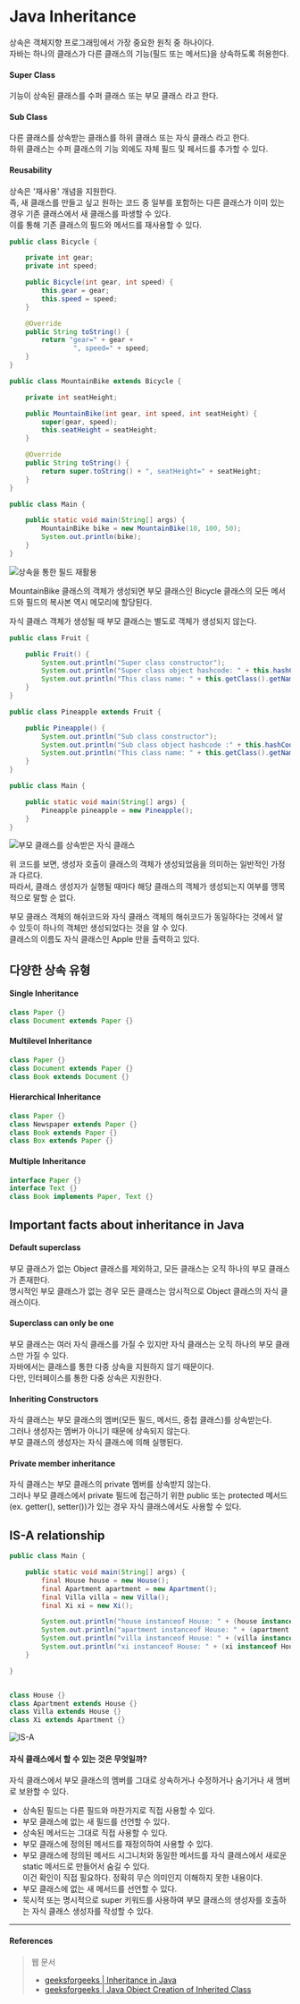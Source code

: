 # Java Inheritance

상속은 객체지향 프로그래밍에서 가장 중요한 원칙 중 하나이다.  
자바는 하나의 클래스가 다른 클래스의 기능(필드 또는 메서드)을 상속하도록 허용한다.  

#### Super Class

기능이 상속된 클래스를 수퍼 클래스 또는 부모 클래스 라고 한다.  

#### Sub Class

다른 클래스를 상속받는 클래스를 하위 클래스 또는 자식 클래스 라고 한다.  
하위 클래스는 수퍼 클래스의 기능 외에도 자체 필드 및 페서드를 추가할 수 있다.  

#### Reusability

상속은 '재사용' 개념을 지원한다.  
즉, 새 클래스를 만들고 싶고 원하는 코드 중 일부를 포함하는 다른 클래스가 이미 있는 경우 기존 클래스에서 새 클래스를 파생할 수 있다.  
이를 통해 기존 클래스의 필드와 메서드를 재사용할 수 있다.

```java
public class Bicycle {

    private int gear;
    private int speed;

    public Bicycle(int gear, int speed) {
        this.gear = gear;
        this.speed = speed;
    }

    @Override
    public String toString() {
        return "gear=" + gear +
                ", speed=" + speed;
    }
}

public class MountainBike extends Bicycle {

    private int seatHeight;

    public MountainBike(int gear, int speed, int seatHeight) {
        super(gear, speed);
        this.seatHeight = seatHeight;
    }

    @Override
    public String toString() {
        return super.toString() + ", seatHeight=" + seatHeight;
    }
}

public class Main {

    public static void main(String[] args) {
        MountainBike bike = new MountainBike(10, 100, 50);
        System.out.println(bike);
    }
}
```

![상속을 통한 필드 재활용](images/IMG_inheritance_01.png)

MountainBike 클래스의 객체가 생성되면 부모 클래스인 Bicycle 클래스의 모든 메서드와 필드의 복사본 역시 메모리에 할당된다.  

자식 클래스 객체가 생성될 때 부모 클래스는 별도로 객체가 생성되지 않는다.

```java
public class Fruit {

    public Fruit() {
        System.out.println("Super class constructor");
        System.out.println("Super class object hashcode: " + this.hashCode());
        System.out.println("This class name: " + this.getClass().getName());
    }
}

public class Pineapple extends Fruit {

    public Pineapple() {
        System.out.println("Sub class constructor");
        System.out.println("Sub class object hashcode :" + this.hashCode());
        System.out.println("This class name: " + this.getClass().getName());
    }
}

public class Main {

    public static void main(String[] args) {
        Pineapple pineapple = new Pineapple();
    }
}
```

![부모 클래스를 상속받은 자식 클래스](images/IMG_inheritance_02.png)

위 코드를 보면, 생성자 호출이 클래스의 객체가 생성되었음을 의미하는 일반적인 가정과 다르다.  
따라서, 클래스 생성자가 실행될 때마다 해당 클래스의 객체가 생성되는지 여부를 맹목적으로 말할 순 없다.  

부모 클래스 객체의 해쉬코드와 자식 클래스 객체의 해쉬코드가 동일하다는 것에서 알 수 있듯이 하나의 객체만 생성되었다는 것을 알 수 있다.  
클래스의 이름도 자식 클래스인 Apple 만을 출력하고 있다.

## 다양한 상속 유형

#### Single Inheritance

```java
class Paper {}
class Document extends Paper {}
```

#### Multilevel Inheritance

```java
class Paper {}
class Document extends Paper {}
class Book extends Document {}
```

#### Hierarchical Inheritance

```java
class Paper {}
class Newspaper extends Paper {}
class Book extends Paper {}
class Box extends Paper {}
```

#### Multiple Inheritance

```java
interface Paper {}
interface Text {}
class Book implements Paper, Text {}
```

## Important facts about inheritance in Java

#### Default superclass

부모 클래스가 없는 Object 클래스를 제외하고, 모든 클래스는 오직 하나의 부모 클래스가 존재한다.  
명시적인 부모 클래스가 없는 경우 모든 클래스는 암시적으로 Object 클래스의 자식 클래스이다.  

#### Superclass can only be one

부모 클래스는 여러 자식 클래스를 가질 수 있지만 자식 클래스는 오직 하나의 부모 클래스만 가질 수 있다.  
자바에서는 클래스를 통한 다중 상속을 지원하지 않기 때문이다.  
다만, 인터페이스를 통한 다중 상속은 지원한다.

#### Inheriting Constructors

자식 클래스는 부모 클래스의 멤버(모든 필드, 메서드, 중첩 클래스)를 상속받는다.  
그러나 생성자는 멤버가 아니기 때문에 상속되지 않는다.  
부모 클래스의 생성자는 자식 클래스에 의해 실행된다.

#### Private member inheritance

자식 클래스는 부모 클래스의 private 멤버를 상속받지 않는다.  
그러나 부모 클래스에서 private 필드에 접근하기 위한 public 또는 protected 메서드(ex. getter(), setter())가 있는 경우 자식 클래스에서도 사용할 수 있다.  

## IS-A relationship

```java
public class Main {

    public static void main(String[] args) {
        final House house = new House();
        final Apartment apartment = new Apartment();
        final Villa villa = new Villa();
        final Xi xi = new Xi();

        System.out.println("house instanceof House: " + (house instanceof House));
        System.out.println("apartment instanceof House: " + (apartment instanceof House));
        System.out.println("villa instanceof House: " + (villa instanceof House));
        System.out.println("xi instanceof House: " + (xi instanceof House));
    }

}


class House {}
class Apartment extends House {}
class Villa extends House {}
class Xi extends Apartment {}
```

![IS-A](images/IMG_inheritance_03.png)

#### 자식 클래스에서 할 수 있는 것은 무엇일까?

자식 클래스에서 부모 클래스의 멤버를 그대로 상속하거나 수정하거나 숨기거나 새 멤버로 보완할 수 있다.  
- 상속된 필드는 다른 필드와 마찬가지로 직접 사용할 수 있다.  
- 부모 클래스에 없는 새 필드를 선언할 수 있다.
- 상속된 메서드는 그대로 직접 사용할 수 있다.  
- 부모 클래스에 정의된 메서드를 재정의하여 사용할 수 있다.
- 부모 클래스에 정의된 메서드 시그니처와 동일한 메서드를 자식 클래스에서 새로운 static 메서드로 만들어서 숨길 수 있다.  
이건 확인이 직접 필요하다. 정확히 무슨 의미인지 이해하지 못한 내용이다.
- 부모 클래스에 없는 새 메서드를 선언할 수 있다.
- 묵시적 또는 명시적으로 super 키워드를 사용하여 부모 클래스의 생성자를 호출하는 자식 클래스 생성자를 작성할 수 있다.

<hr>

#### References

> 웹 문서
> - [geeksforgeeks | Inheritance in Java](https://www.geeksforgeeks.org/inheritance-in-java/)
> - [geeksforgeeks | Java Object Creation of Inherited Class](https://www.geeksforgeeks.org/gfact-52-java-object-creation-of-inherited-classes/)
